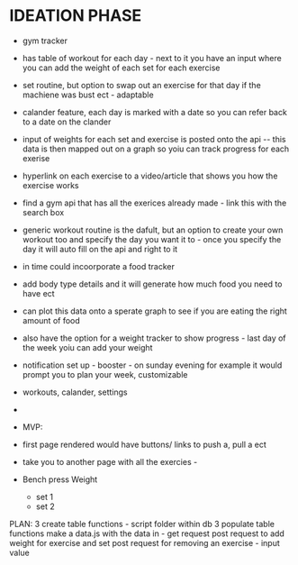 # IDEATION PHASE

- gym tracker
- has table of workout for each day - next to it you have an input where you can add the weight of each set for each exercise
- set routine, but option to swap out an exercise for that day if the machiene was bust ect - adaptable
- calander feature, each day is marked with a date so you can refer back to a date on the clander
- input of weights for each set and exercise is posted onto the api
  -- this data is then mapped out on a graph so yoiu can track progress for each exerise
- hyperlink on each exercise to a video/article that shows you how the exercise works
- find a gym api that has all the exerices already made - link this with the search box
- generic workout routine is the dafult, but an option to create your own workout too and specify the day you want it to - once you specify the day it will auto fill on the api and right to it
- in time could incoorporate a food tracker
- add body type details and it will generate how much food you need to have ect
- can plot this data onto a sperate graph to see if you are eating the right amount of food
- also have the option for a weight tracker to show progress - last day of the week yoiu can add your weight
- notification set up - booster - on sunday evening for example it would prompt you to plan your week, customizable
- workouts, calander, settings
-

- MVP:

- first page rendered would have buttons/ links to push a, pull a ect
- take you to another page with all the exercies -
- Bench press Weight
  - set 1
  - set 2

PLAN:
3 create table functions - script folder within db
3 populate table functions
make a data.js with the data in - 
get request
post request to add weight for exercise and set
post request for removing an exercise - input value
